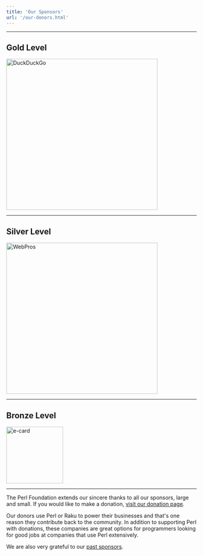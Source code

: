```yaml
---
title: 'Our Sponsors'
url: '/our-donors.html'
---
```


---
## Gold Level

[<img src="images/duck-duck-go.svg" alt="DuckDuckGo" title="DuckDuckGo" width="400">](https://duckduckgo.com/)

---

## Silver Level

[<img src="images/webpros.svg" alt="WebPros" title="WebPros" width="400">](https://www.webpros.com/)

---

## Bronze Level

[<img src="images/ecard-logo.svg" alt="e-card" title="e-card" width="150">](https://www.e-card.bg/)

---

The Perl Foundation extends our sincere thanks to all our sponsors, large and
small. If you would like to make a donation, [visit our donation
page](donate.html).

Our donors use Perl or Raku to power their businesses and that's one reason
they contribute back to the community. In addition to supporting Perl with
donations, these companies are great options for programmers looking for good
jobs at companies that use Perl extensively.

We are also very grateful to our [past sponsors](past-sponsors.html).
